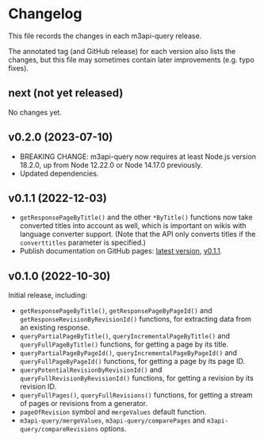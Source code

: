 # Changelog

This file records the changes in each m3api-query release.

The annotated tag (and GitHub release) for each version also lists the changes,
but this file may sometimes contain later improvements (e.g. typo fixes).

## next (not yet released)

No changes yet.

## v0.2.0 (2023-07-10)

- BREAKING CHANGE:
  m3api-query now requires at least Node.js version 18.2.0,
  up from Node 12.22.0 or Node 14.17.0 previously.
- Updated dependencies.

## v0.1.1 (2022-12-03)

- `getResponsePageByTitle()` and the other `*ByTitle()` functions
  now take converted titles into account as well,
  which is important on wikis with language converter support.
  (Note that the API only converts titles
  if the `converttitles` parameter is specified.)
- Publish documentation on GitHub pages:
  [latest version][m3api-query-doc-latest], [v0.1.1][m3api-query-doc-v0.1.1].

## v0.1.0 (2022-10-30)

Initial release, including:

- `getResponsePageByTitle()`,
  `getResponsePageByPageId()` and
  `getResponseRevisionByRevisionId()` functions,
  for extracting data from an existing response.
- `queryPartialPageByTitle()`,
  `queryIncrementalPageByTitle()` and
  `queryFullPageByTitle()` functions,
  for getting a page by its title.
- `queryPartialPageByPageId()`,
  `queryIncrementalPageByPageId()` and
  `queryFullPageByPageId()` functions,
  for getting a page by its page ID.
- `queryPotentialRevisionByRevisionId()` and
  `queryFullRevisionByRevisionId()` functions,
  for getting a revision by its revision ID.
- `queryFullPages()`,
  `queryFullRevisions()` functions,
  for getting a stream of pages or revisions from a generator.
- `pageOfRevision` symbol and `mergeValues` default function.
- `m3api-query/mergeValues`,
  `m3api-query/comparePages` and
  `m3api-query/compareRevisions` options.

[m3api-query-doc-latest]: https://lucaswerkmeister.github.io/m3api-query/
[m3api-query-doc-v0.1.1]: https://lucaswerkmeister.github.io/m3api-query/v0.1.1/
